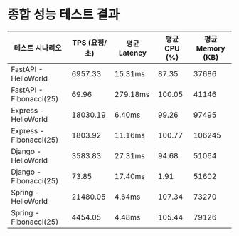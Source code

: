 # 종합 성능 테스트 결과

| 테스트 시나리오 | TPS (요청/초) | 평균 Latency | 평균 CPU (%) | 평균 Memory (KB) |
|---|---|---|---|---|
| FastAPI - HelloWorld | 6957.33 | 15.31ms | 87.35 | 37686 |
| FastAPI - Fibonacci(25) | 69.96 | 279.18ms | 100.05 | 41146 |
| Express - HelloWorld | 18030.19 | 6.40ms | 99.26 | 97495 |
| Express - Fibonacci(25) | 1803.92 | 11.16ms | 100.77 | 106245 |
| Django - HelloWorld | 3583.83 | 27.31ms | 94.68 | 51064 |
| Django - Fibonacci(25) | 73.85 | 17.40ms | 1.91 | 51602 |
| Spring - HelloWorld | 21480.05 | 4.64ms | 107.34 | 73270 |
| Spring - Fibonacci(25) | 4454.05 | 4.48ms | 105.44 | 79126 |
